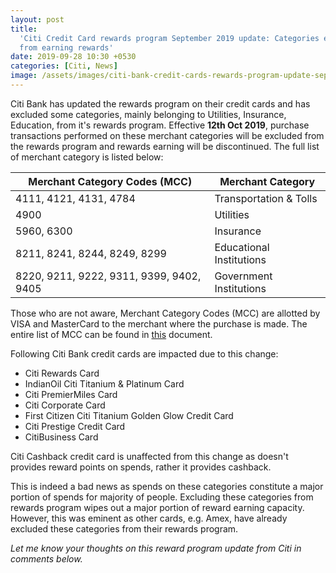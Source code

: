 ```yaml
---
layout: post
title:
  'Citi Credit Card rewards program September 2019 update: Categories excluded
  from earning rewards'
date: 2019-09-28 10:30 +0530
categories: [Citi, News]
image: /assets/images/citi-bank-credit-cards-rewards-program-update-september-2019.jpg
---
```


Citi Bank has updated the rewards program on their credit cards and has excluded some categories, mainly belonging to Utilities, Insurance, Education, from it's rewards program. Effective **12th Oct 2019**, purchase transactions performed on these merchant categories will be excluded from the rewards program and rewards earning will be discontinued. The full list of merchant category is listed below:

<table class="table" style="display: block;overflow-x: auto;">
<thead class="thead-dark">
<tr>
	<th scope="col"> Merchant Category Codes (MCC)</th>
    <th scope="col"> Merchant Category</th>
</tr>
</thead>
<tbody>
<tr>
	<td> 4111, 4121, 4131, 4784 </td>
	<td> Transportation & Tolls </td>
</tr>
<tr>
	<td> 4900 </td>
	<td> Utilities </td>
</tr>
<tr>
	<td> 5960, 6300 </td>
	<td> Insurance </td>
</tr>
<tr>
	<td> 8211, 8241, 8244, 8249, 8299 </td>
	<td> Educational Institutions </td>
</tr>
<tr>
	<td> 8220, 9211, 9222, 9311, 9399, 9402, 9405 </td>
	<td> Government Institutions </td>
</tr>
</tbody>
</table>

Those who are not aware, Merchant Category Codes (MCC) are allotted by VISA and MasterCard to the merchant where the purchase is made. The entire list of MCC can be found in [this](https://www.citibank.com/tts/solutions/commercial-cards/assets/docs/govt/Merchant-Category-Codes.pdf) document.

Following Citi Bank credit cards are impacted due to this change:

- Citi Rewards Card
- IndianOil Citi Titanium & Platinum Card
- Citi PremierMiles Card
- Citi Corporate Card
- First Citizen Citi Titanium Golden Glow Credit Card
- Citi Prestige Credit Card
- CitiBusiness Card

Citi Cashback credit card is unaffected from this change as doesn't provides reward points on spends, rather it provides cashback.

This is indeed a bad news as spends on these categories constitute a major portion of spends for majority of people. Excluding these categories from rewards program wipes out a major portion of reward earning capacity. However, this was eminent as other cards, e.g. Amex, have already excluded these categories from their rewards program.

_Let me know your thoughts on this reward program update from Citi in comments below._
